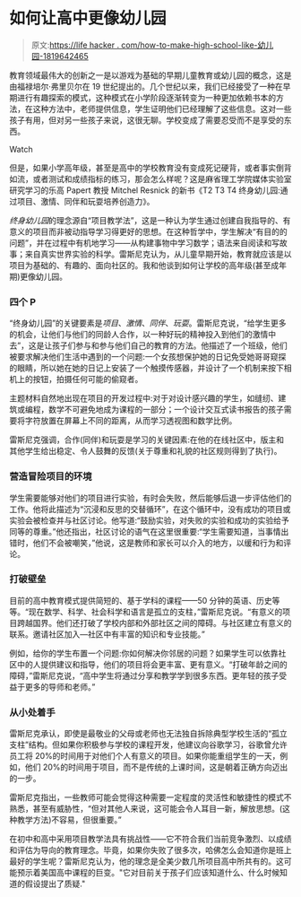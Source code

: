 # 如何让高中更像幼儿园

> 原文:[https://life hacker . com/how-to-make-high-school-like-幼儿园-1819642465](https://lifehacker.com/how-to-make-high-school-more-like-kindergarten-1819642465)

教育领域最伟大的创新之一是以游戏为基础的早期儿童教育或幼儿园的概念，这是由福禄培尔·弗里贝尔在 19 世纪提出的。几个世纪以来，我们已经接受了一种在早期进行有趣探索的模式，这种模式在小学阶段逐渐转变为一种更加依赖书本的方法，在这种方法中，老师提供信息，学生证明他们已经理解了这些信息。这对一些孩子有用，但对另一些孩子来说，这很无聊。学校变成了需要忍受而不是享受的东西。

Watch

但是，如果小学高年级，甚至是高中的学校教育没有变成死记硬背，或者事实倒背如流，或者测试和成绩指标的练习，那会怎么样呢？这是麻省理工学院媒体实验室研究学习的乐高 Papert 教授 Mitchel Resnick 的新书《T2 T3 T4 终身幼儿园:通过项目、激情、同伴和玩耍培养创造力》。

*终身幼儿园*的理念源自“项目教学法”，这是一种认为学生通过创建自我指导的、有意义的项目而非被动指导学习得更好的思想。在这种哲学中，学生解决“有目的的问题”，并在过程中有机地学习——从构建事物中学习数学；语法来自阅读和写故事；来自真实世界实验的科学。雷斯尼克认为，从儿童早期开始，教育就应该是以项目为基础的、有趣的、面向社区的。我和他谈到如何让学校的高年级(甚至成年期)更像幼儿园。

### 四个 P

“终身幼儿园”的关键要素是*项目*、*激情*、*同伴*、*玩耍*。雷斯尼克说，“给学生更多的机会，让他们与他们的同龄人合作，以一种好玩的精神投入到他们的激情中去”，这是让孩子们参与和参与他们自己的教育的方法。他描述了一个班级，他们被要求解决他们生活中遇到的一个问题:一个女孩想保护她的日记免受她哥哥窥探的眼睛，所以她在她的日记上安装了一个触摸传感器，并设计了一个机制来按下相机上的按钮，拍摄任何可能的偷窥者。

主题材料自然地出现在项目的开发过程中:对于对设计感兴趣的学生，如缝纫、建筑或编程，数学不可避免地成为课程的一部分；一个设计交互式读书报告的孩子需要将字符放置在屏幕上不同的距离，从而学习透视图和数学比例。

雷斯尼克强调，合作(同伴)和玩耍是学习的关键因素:在他的在线社区中，版主和其他学生给出稳定、令人鼓舞的反馈(关于尊重和礼貌的社区规则得到了执行)。

### 营造冒险项目的环境

学生需要能够对他们的项目进行实验，有时会失败，然后能够后退一步评估他们的工作。他将此描述为“沉浸和反思的交替循环”，在这个循环中，没有成功的项目或实验会被检查并与社区讨论。他写道:“鼓励实验，对失败的实验和成功的实验给予同等的尊重。”他还指出，社区讨论的语气在这里很重要:“学生需要知道，当事情出错时，他们不会被嘲笑，”他说，这是教师和家长可以介入的地方，以缓和行为和评论。

### 打破壁垒

目前的高中教育模式提供简短的、基于学科的课程——50 分钟的英语、历史等等。“现在数学、科学、社会科学和语言是孤立的支柱，”雷斯尼克说。“有意义的项目跨越国界。他们还打破了学校内部和外部社区之间的障碍。与社区建立有意义的联系。邀请社区加入—社区中有丰富的知识和专业技能。”

例如，给你的学生布置一个问题:你如何解决你邻居的问题？如果学生可以依靠社区中的人提供建议和指导，他们的项目将会更丰富、更有意义。“打破年龄之间的障碍，”雷斯尼克说，“高中学生将通过分享和教学学到很多东西。更年轻的孩子受益于更多的导师和老师。”

### 从小处着手

雷斯尼克承认，即使是最敬业的父母或老师也无法独自拆除典型学校生活的“孤立支柱”结构。但如果你积极参与学校的课程开发，他建议向谷歌学习，谷歌曾允许员工将 20%的时间用于对他们个人有意义的项目。如果你能重组学生的一天，例如，他们 20%的时间用于项目，而不是传统的上课时间，这是朝着正确方向迈出的一步。

雷斯尼克指出，一些教师可能会觉得这种需要一定程度的灵活性和敏捷性的模式不熟悉，甚至有威胁性，“但对其他人来说，这可能会令人耳目一新，解放思想。(这种教学方法)不容易，但很重要。”

在初中和高中采用项目教学法具有挑战性——它不符合我们当前竞争激烈、以成绩和评估为导向的教育理念。毕竟，如果你失败了很多次，哈佛怎么会知道你是班上最好的学生呢？雷斯尼克认为，他的理念是全美少数几所项目高中所共有的。这可能预示着美国高中课程的巨变。"它对目前关于孩子们应该知道什么、什么时候知道的假设提出了质疑."